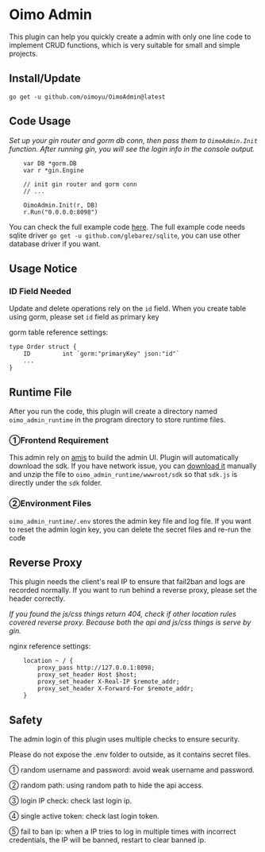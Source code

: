 
# Oimo Admin
This plugin can help you quickly create a admin with only one line code to implement CRUD functions, 
which is very suitable for small and simple projects. 

## Install/Update
`go get -u github.com/oimoyu/OimoAdmin@latest`

## Code Usage
*Set up your gin router and gorm db conn, then pass them to `OimoAdmin.Init` function. After running gin, you will see the login info in the console output.*
```
    var DB *gorm.DB
    var r *gin.Engine
    
    // init gin router and gorm conn
    // ...
    
    OimoAdmin.Init(r, DB)
    r.Run("0.0.0.0:8098")
```
You can check the full example code [here](./example/example.go). 
The full example code needs sqlite driver `go get -u github.com/glebarez/sqlite`, you can use other database driver if you want.


## Usage Notice

### ID Field Needed
Update and delete operations rely on the `id` field. When you create table using gorm, please set `id` field as primary key

gorm table reference settings:
```
type Order struct {
    ID         int `gorm:"primaryKey" json:"id"`
    ...
}
```

## Runtime File
After you run the code, this plugin will create a directory named `oimo_admin_runtime` in the program directory to store runtime files.

### ①Frontend Requirement
This admin rely on [amis](https://github.com/baidu/amis) to build the admin UI. Plugin will automatically download the sdk.
If you have network issue, you can [download it](https://github.com/baidu/amis/releases/download/6.6.0/sdk.tar.gz) 
manually and unzip the file to `oimo_admin_runtime/wwwroot/sdk` so that `sdk.js` is directly under the `sdk` folder.

### ②Environment Files
`oimo_admin_runtime/.env` stores the admin key file and log file. 
If you want to reset the admin login key, you can delete the secret files and re-run the code

## Reverse Proxy
This plugin needs the client's real IP to ensure that fail2ban and logs are recorded normally. 
If you want to run behind a reverse proxy, please set the header correctly.

*If you found the js/css things return 404, check if other location rules covered reverse proxy. Because both the api and js/css things is serve by gin.*

nginx reference settings:
```
    location ~ / {
        proxy_pass http://127.0.0.1:8098;
        proxy_set_header Host $host;
        proxy_set_header X-Real-IP $remote_addr;
        proxy_set_header X-Forward-For $remote_addr;
    }
```

## Safety
The admin login of this plugin uses multiple checks to ensure security.

Please do not expose the .env folder to outside, as it contains secret files.

① random username and password: avoid weak username and password.

② random path: using random path to hide the api access.

③ login IP check: check last login ip.

④ single active token: check last login token.

⑤ fail to ban ip: when a IP tries to log in multiple times with incorrect credentials, the IP will be banned,
restart to clear banned ip.

